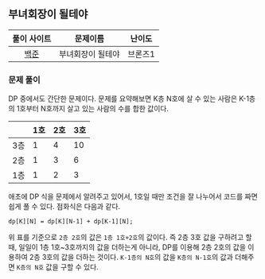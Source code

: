 ## 부녀회장이 될테야

|풀이 사이트|문제이름|난이도|
|:---:|:---:|:---:|
|[백준](https://www.acmicpc.net/problem/2775)|부녀회장이 될테야|브론즈1|

### 문제 풀이
DP 중에서도 간단한 문제이다. 문제를 요약해보면 K층 N호에 살 수 있는 사람은 K-1층의 1호부터 N호까지 살고 있는 사람의 수를 합한 값이다.


||1호|2호|3호|
|-|-|-|-|
|3층|1|4|10|
|2층|1|3|6|
|1층|1|2|3|

애초에 DP 식을 문제에서 알려주고 있어서, 1호일 때만 조건을 잘 나누어서 코드를 짜면 쉽게 풀 수 있다. 점화식은 다음과 같다.

```
dp[K][N] = dp[K][N-1] + dp[K-1][N];
```

위 표를 기준으로 `2층 2호`의 값은 `1층 1호+2호`의 값이다. 즉 2층 3호 값을 구하려고 할 때, 일일이 1층 1호~3호까지의 값을 더하는게 아니라, DP를 이용해 2층 2호의 값을 이용하여 2층 3호의 값을 더하는 것이다. `K-1층의 N호`의 값을 `K층의 N-1호`의 값과 더해주면 `K층의 N호` 값을 구할 수 있다.



